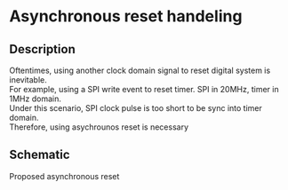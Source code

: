 # Asynchronous reset handeling
## Description
Oftentimes, using another clock domain signal to reset digital system is inevitable.   
For example, using a SPI write event to reset timer. SPI in 20MHz, timer in 1MHz domain.   
Under this scenario, SPI clock pulse is too short to be sync into timer domain.   
Therefore, using asychrounos reset is necessary
## Schematic
Proposed asynchronous reset 
